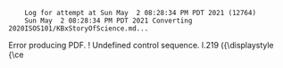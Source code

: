         Log for attempt at Sun May  2 08:28:34 PM PDT 2021 (12764)
        Sun May  2 08:28:34 PM PDT 2021 Converting 2020ISOS101/KBxStoryOfScience.md...
Error producing PDF.
! Undefined control sequence.
l.219   \({\displaystyle {\ce

